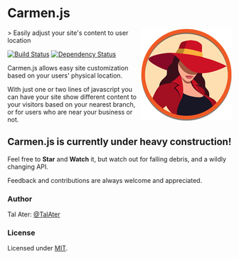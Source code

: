 # Carmen.js
<img src="https://raw.githubusercontent.com/TalAter/Carmen/master/demo/img/README-logo.png" align="right" />
> Easily adjust your site's content to user location

[![Build Status](https://travis-ci.org/TalAter/Carmen.svg?branch=master)](https://travis-ci.org/TalAter/Carmen)
[![Dependency Status](https://gemnasium.com/TalAter/Carmen.svg)](https://gemnasium.com/TalAter/Carmen)

Carmen.js allows easy site customization based on your users' physical location.

With just one or two lines of javascript you can have your site show different content to your visitors based on your nearest branch, or for users who are near your business or not.

## Carmen.js is currently under heavy construction!
Feel free to **Star** and **Watch** it, but watch out for falling debris, and a wildly changing API.

Feedback and contributions are always welcome and appreciated.

### Author
Tal Ater: [@TalAter](https://twitter.com/TalAter)

### License
Licensed under [MIT](https://github.com/TalAter/Carmen/blob/master/LICENSE).
